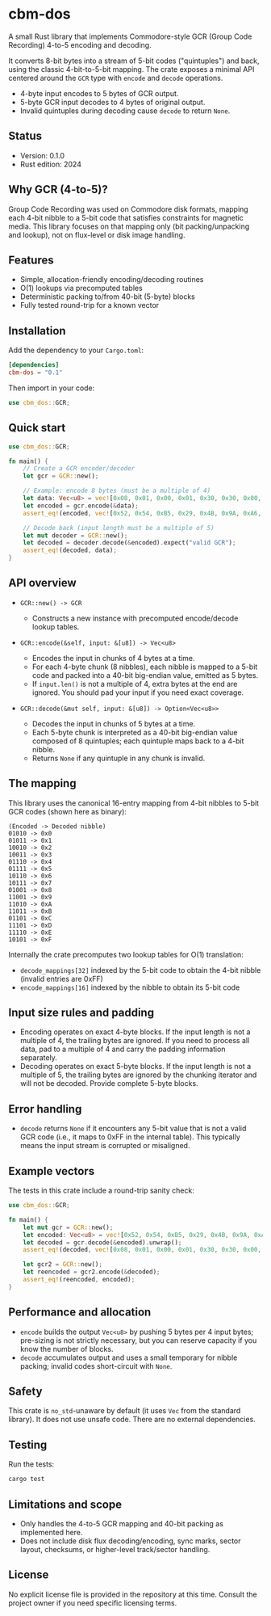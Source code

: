 # cbm-dos

A small Rust library that implements Commodore-style GCR (Group Code Recording) 4-to-5 encoding and decoding.

It converts 8-bit bytes into a stream of 5-bit codes ("quintuples") and back, using the classic 4-bit-to-5-bit mapping. The crate exposes a minimal API centered around the `GCR` type with `encode` and `decode` operations.

- 4-byte input encodes to 5 bytes of GCR output.
- 5-byte GCR input decodes to 4 bytes of original output.
- Invalid quintuples during decoding cause `decode` to return `None`.

## Status
- Version: 0.1.0
- Rust edition: 2024

## Why GCR (4-to-5)?
Group Code Recording was used on Commodore disk formats, mapping each 4-bit nibble to a 5-bit code that satisfies constraints for magnetic media. This library focuses on that mapping only (bit packing/unpacking and lookup), not on flux-level or disk image handling.

## Features
- Simple, allocation-friendly encoding/decoding routines
- O(1) lookups via precomputed tables
- Deterministic packing to/from 40-bit (5-byte) blocks
- Fully tested round-trip for a known vector

## Installation
Add the dependency to your `Cargo.toml`:

```toml
[dependencies]
cbm-dos = "0.1"
```

Then import in your code:

```rust
use cbm_dos::GCR;
```

## Quick start

```rust
use cbm_dos::GCR;

fn main() {
    // Create a GCR encoder/decoder
    let gcr = GCR::new();

    // Example: encode 8 bytes (must be a multiple of 4)
    let data: Vec<u8> = vec![0x08, 0x01, 0x00, 0x01, 0x30, 0x30, 0x00, 0x00];
    let encoded = gcr.encode(&data);
    assert_eq!(encoded, vec![0x52, 0x54, 0xB5, 0x29, 0x4B, 0x9A, 0xA6, 0xA5, 0x29, 0x4A]);

    // Decode back (input length must be a multiple of 5)
    let mut decoder = GCR::new();
    let decoded = decoder.decode(&encoded).expect("valid GCR");
    assert_eq!(decoded, data);
}
```

## API overview

- `GCR::new() -> GCR`
  - Constructs a new instance with precomputed encode/decode lookup tables.

- `GCR::encode(&self, input: &[u8]) -> Vec<u8>`
  - Encodes the input in chunks of 4 bytes at a time.
  - For each 4-byte chunk (8 nibbles), each nibble is mapped to a 5-bit code and packed into a 40-bit big-endian value, emitted as 5 bytes.
  - If `input.len()` is not a multiple of 4, extra bytes at the end are ignored. You should pad your input if you need exact coverage.

- `GCR::decode(&mut self, input: &[u8]) -> Option<Vec<u8>>`
  - Decodes the input in chunks of 5 bytes at a time.
  - Each 5-byte chunk is interpreted as a 40-bit big-endian value composed of 8 quintuples; each quintuple maps back to a 4-bit nibble.
  - Returns `None` if any quintuple in any chunk is invalid.

## The mapping

This library uses the canonical 16-entry mapping from 4-bit nibbles to 5-bit GCR codes (shown here as binary):

```
(Encoded -> Decoded nibble)
01010 -> 0x0
01011 -> 0x1
10010 -> 0x2
10011 -> 0x3
01110 -> 0x4
01111 -> 0x5
10110 -> 0x6
10111 -> 0x7
01001 -> 0x8
11001 -> 0x9
11010 -> 0xA
11011 -> 0xB
01101 -> 0xC
11101 -> 0xD
11110 -> 0xE
10101 -> 0xF
```

Internally the crate precomputes two lookup tables for O(1) translation:
- `decode_mappings[32]` indexed by the 5-bit code to obtain the 4-bit nibble (invalid entries are 0xFF)
- `encode_mappings[16]` indexed by the nibble to obtain its 5-bit code

## Input size rules and padding
- Encoding operates on exact 4-byte blocks. If the input length is not a multiple of 4, the trailing bytes are ignored. If you need to process all data, pad to a multiple of 4 and carry the padding information separately.
- Decoding operates on exact 5-byte blocks. If the input length is not a multiple of 5, the trailing bytes are ignored by the chunking iterator and will not be decoded. Provide complete 5-byte blocks.

## Error handling
- `decode` returns `None` if it encounters any 5-bit value that is not a valid GCR code (i.e., it maps to 0xFF in the internal table). This typically means the input stream is corrupted or misaligned.

## Example vectors
The tests in this crate include a round-trip sanity check:

```rust
use cbm_dos::GCR;

fn main() {
    let mut gcr = GCR::new();
    let encoded: Vec<u8> = vec![0x52, 0x54, 0xB5, 0x29, 0x4B, 0x9A, 0xA6, 0xA5, 0x29, 0x4A];
    let decoded = gcr.decode(&encoded).unwrap();
    assert_eq!(decoded, vec![0x08, 0x01, 0x00, 0x01, 0x30, 0x30, 0x00, 0x00]);

    let gcr2 = GCR::new();
    let reencoded = gcr2.encode(&decoded);
    assert_eq!(reencoded, encoded);
}
```

## Performance and allocation
- `encode` builds the output `Vec<u8>` by pushing 5 bytes per 4 input bytes; pre-sizing is not strictly necessary, but you can reserve capacity if you know the number of blocks.
- `decode` accumulates output and uses a small temporary for nibble packing; invalid codes short-circuit with `None`.

## Safety
This crate is `no_std`-unaware by default (it uses `Vec` from the standard library). It does not use unsafe code. There are no external dependencies.

## Testing
Run the tests:

```bash
cargo test
```

## Limitations and scope
- Only handles the 4-to-5 GCR mapping and 40-bit packing as implemented here.
- Does not include disk flux decoding/encoding, sync marks, sector layout, checksums, or higher-level track/sector handling.

## License
No explicit license file is provided in the repository at this time. Consult the project owner if you need specific licensing terms.
